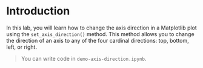 # Introduction

In this lab, you will learn how to change the axis direction in a Matplotlib plot using the `set_axis_direction()` method. This method allows you to change the direction of an axis to any of the four cardinal directions: top, bottom, left, or right.

> You can write code in `demo-axis-direction.ipynb`.
